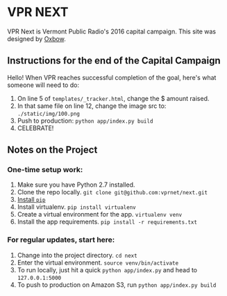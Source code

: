 # VPR NEXT

VPR Next is Vermont Public Radio's 2016 capital campaign. This site was designed by [Oxbow](http://www.oxbow.co/#intro).

## Instructions for the end of the Capital Campaign

Hello! When VPR reaches successful completion of the goal, here's what someone will need to do:

1. On line 5 of `templates/_tracker.html`, change the $ amount raised.
1. In that same file on line 12, change the image src to: `./static/img/100.png`
1. Push to production: `python app/index.py build`
1. CELEBRATE!


## Notes on the Project

### One-time setup work:

1. Make sure you have Python 2.7 installed.
1. Clone the repo locally. `git clone git@github.com:vprnet/next.git`
1. [Install `pip`](https://pip.pypa.io/en/latest/installing.html)
1. Install virtualenv. `pip install virtualenv`
1. Create a virtual environment for the app. `virtualenv venv`
1. Install the app requirements. `pip install -r requirements.txt`

### For regular updates, start here:

1. Change into the project directory. `cd next`
1. Enter the virtual environment. `source venv/bin/activate`
1. To run locally, just hit a quick	`python app/index.py` and head to `127.0.0.1:5000`
1. To push to production on Amazon S3, run `python app/index.py build`
